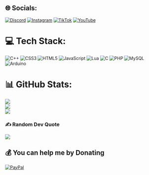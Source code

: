 
## 🌐 Socials:
[![Discord](https://img.shields.io/badge/Discord-%237289DA.svg?logo=discord&logoColor=white)](https://discord.gg/k5eeKnhjhK) [![Instagram](https://img.shields.io/badge/Instagram-%23E4405F.svg?logo=Instagram&logoColor=white)](https://instagram.com/ivan.belobrajdic) [![TikTok](https://img.shields.io/badge/TikTok-%23000000.svg?logo=TikTok&logoColor=white)](https://tiktok.com/@_hypercraft_) [![YouTube](https://img.shields.io/badge/YouTube-%23FF0000.svg?logo=YouTube&logoColor=white)](https://youtube.com/@ivanbela)

# 💻 Tech Stack:
![C++](https://img.shields.io/badge/c++-%2300599C.svg?style=plastic&logo=c%2B%2B&logoColor=white) ![CSS3](https://img.shields.io/badge/css3-%231572B6.svg?style=plastic&logo=css3&logoColor=white) ![HTML5](https://img.shields.io/badge/html5-%23E34F26.svg?style=plastic&logo=html5&logoColor=white) ![JavaScript](https://img.shields.io/badge/javascript-%23323330.svg?style=plastic&logo=javascript&logoColor=%23F7DF1E) ![Lua](https://img.shields.io/badge/lua-%232C2D72.svg?style=plastic&logo=lua&logoColor=white) ![C](https://img.shields.io/badge/c-%2300599C.svg?style=plastic&logo=c&logoColor=white) ![PHP](https://img.shields.io/badge/php-%23777BB4.svg?style=plastic&logo=php&logoColor=white) ![MySQL](https://img.shields.io/badge/mysql-%2300f.svg?style=plastic&logo=mysql&logoColor=white) ![Arduino](https://img.shields.io/badge/-Arduino-00979D?style=plastic&logo=Arduino&logoColor=white)
# 📊 GitHub Stats:
![](https://github-readme-stats.vercel.app/api?username=IvanBela&theme=radical&hide_border=false&include_all_commits=false&count_private=false)<br/>
![](https://github-readme-streak-stats.herokuapp.com/?user=IvanBela&theme=radical&hide_border=false)<br/>
![](https://github-readme-stats.vercel.app/api/top-langs/?username=IvanBela&theme=radical&hide_border=false&include_all_commits=false&count_private=false&layout=compact)

### ✍️ Random Dev Quote
![](https://quotes-github-readme.vercel.app/api?type=horizontal&theme=radical)

  ## 💰 You can help me by Donating
  [![PayPal](https://img.shields.io/badge/PayPal-00457C?style=for-the-badge&logo=paypal&logoColor=white)](https://paypal.me/BelaDevelopment) 

  
<!-- Proudly created with GPRM ( https://gprm.itsvg.in ) -->
